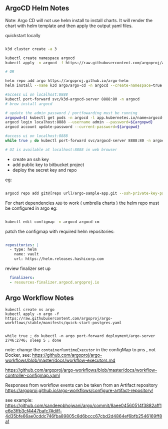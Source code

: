 ## ArgoCD Helm Notes

Note: Argo CD will not use helm install to install charts. It will render the chart with helm template and then apply the output yaml files.

quickstart locally

```sh

k3d cluster create -a 3

kubectl create namespace argocd
kubectl apply -n argocd -f https://raw.githubusercontent.com/argoproj/argo-cd/stable/manifests/install.yaml

# OR

helm repo add argo https://argoproj.github.io/argo-helm
helm install --name k3d argo/argo-cd -n argocd --create-namespace=true --installCRDs=false

#access ui on localhost:8888
kubectl port-forward svc/k3d-argocd-server 8888:80 -n argocd
# brew install argocd

# update the admin password / portfowarding must be running
argopwd=$( kubectl get pods -n argocd -l app.kubernetes.io/name=argocd-server -o jsonpath='{.items[*].metadata.name}' )
argocd login localhost:8888 --username admin --password=${argopwd}
argocd account update-password --current-password=${argopwd}

#access ui on localhost:8888
while true ; do kubectl port-forward svc/argocd-server 8888:80 -n argocd; sleep 5 ; done

# UI is available at localhost:8888 in web browser

```

- create an ssh key
- add public key to bitbucket project
- deploy the secret key and repo

eg:
```sh

argocd repo add git@[repo url]/argo-sample-app.git --ssh-private-key-path ~/.ssh/id_rsa_argo

```

For chart dependencies `ADD` to work ( umbrella charts ) the helm repo must be configured in argo eg:

```sh

kubectl edit configmap -n argocd argocd-cm

```

patch the configmap with required helm repositories:

```yaml

repositories: |
  - type: helm
    name: vault
    url: https://helm.releases.hashicorp.com
```

review finalizer set up
```yaml
  finalizers:
  - resources-finalizer.argocd.argoproj.io
```


## Argo Workflow Notes

```
kubectl create ns argo
kubectl apply -n argo -f https://raw.githubusercontent.com/argoproj/argo-workflows/stable/manifests/quick-start-postgres.yaml


while true ; do kubectl -n argo port-forward deployment/argo-server 2746:2746; sleep 5 ; done

```
note: change the `containerRuntimeExecutor` in the configMap to pns , not Docker, see: https://github.com/argoproj/argo-workflows/blob/master/docs/workflow-executors.md

https://github.com/argoproj/argo-workflows/blob/master/docs/workflow-controller-configmap.yaml


Responses from workflow events can be taken from an Artifact repository https://argoproj.github.io/argo-workflows/configure-artifact-repository/

see example: https://github.com/sandeepbhojwani/argo/commit/8aee04560514f3882aff1e6e3ffb3cf4447bafc7#diff-4d35bfe66ae0cddc746fba89805c8d6bccc67cbd2d4864ef6bfb2546169ff8a1